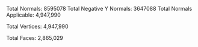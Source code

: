 Total Normals: 8595078
Total Negative Y Normals: 3647088
Total Normals Applicable: 4,947,990

Total Vertices: 4,947,990

Total Faces: 2,865,029
